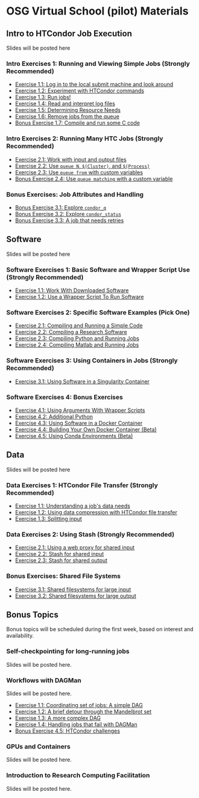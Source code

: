 # OSG Virtual School (pilot) Materials

## Intro to HTCondor Job Execution

Slides will be posted here

### Intro Exercises 1: Running and Viewing Simple Jobs (Strongly Recommended)

- [Exercise 1.1: Log in to the local submit machine and look around](htcondor/part1-ex1-login)
- [Exercise 1.2: Experiment with HTCondor commands](htcondor/part1-ex2-commands.md)
- [Exercise 1.3: Run jobs!](htcondor/part1-ex3-jobs.md)
- [Exercise 1.4: Read and interpret log files](htcondor/part1-ex4-logs.md)
- [Exercise 1.5: Determining Resource Needs](htcondor/part1-ex5-request.md)
- [Exercise 1.6: Remove jobs from the queue](htcondor/part1-ex6-remove.md)
- [Bonus Exercise 1.7: Compile and run some C code](htcondor/part1-ex7-compile.md)

### Intro Exercises 2: Running Many HTC Jobs (Strongly Recommended)

- [Exercise 2.1: Work with input and output files](htcondor/part2-ex1-files.md)
- [Exercise 2.2: Use `queue N`, `$(Cluster)`, and `$(Process)`](htcondor/part2-ex2-queue-n.md)
- [Exercise 2.3: Use `queue from` with custom variables](htcondor/part2-ex3-queue-from.md)
- [Bonus Exercise 2.4: Use `queue matching` with a custom variable](htcondor/part2-ex4-queue-matching.md)

### Bonus Exercises: Job Attributes and Handling

- [Bonus Exercise 3.1: Explore `condor_q`](htcondor/part3-ex1-queue.md)
- [Bonus Exercise 3.2: Explore `condor_status`](htcondor/part3-ex2-status.md)
- [Bonus Exercise 3.3: A job that needs retries](htcondor/part3-ex3-job-retry.md)

## Software

Slides will be posted here

### Software Exercises 1: Basic Software and Wrapper Script Use (Strongly Recommended)

- [Exercise 1.1: Work With Downloaded Software](software/part1-ex1-download.md)
- [Exercise 1.2: Use a Wrapper Script To Run Software](software/part1-ex2-wrapper.md)

### Software Exercises 2: Specific Software Examples (Pick One)

- [Exercise 2.1: Compiling and Running a Simple Code](srw/part2-ex1-compiling.md)
- [Exercise 2.2: Compiling a Research Software](software/part2-ex2-prepackaged.md)
- [Exercise 2.3: Compiling Python and Running Jobs](software/part2-ex3-python.md)
- [Exercise 2.4: Compiling Matlab and Running Jobs](software/part2-ex4-matlab.md)

### Software Exercises 3: Using Containers in Jobs (Strongly Recommended)

- [Exercise 3.1: Using Software in a Singularity Container](software/part3-ex1-singularity.md)

### Software Exercises 4: Bonus Exercises

- [Exercise 4.1: Using Arguments With Wrapper Scripts](software/part4-ex1-arguments.md)
- [Exercise 4.2: Additional Python ](software/part4-ex2-python-extras.md)
- [Exercise 4.3: Using Software in a Docker Container](software/part4-ex3-docker.md)
- [Exercise 4.4: Building Your Own Docker Container (Beta)](software/part4-ex4-docker-build.md)
- [Exercise 4.5: Using Conda Environments (Beta)](software/part4-ex5-conda.md)

## Data

Slides will be posted here

### Data Exercises 1: HTCondor File Transfer (Strongly Recommended)

- [Exercise 1.1: Understanding a job's data needs](data/part1-ex1-data-needs.md)
- [Exercise 1.2: Using data compression with HTCondor file transfer](data/part1-ex2-file-transfer.md)
- [Exercise 1.3: Splitting input](data/part1-ex3-blast-split.md)

### Data Exercises 2: Using Stash (Strongly Recommended)

- [Exercise 2.1: Using a web proxy for shared input](data/part2-ex1-blast-proxy.md)
- [Exercise 2.2: Stash for shared input](data/part2-ex2-stash-shared.md)
- [Exercise 2.3: Stash for shared output](data/part2-ex3-stash-unique.md)

### Bonus Exercises: Shared File Systems

- [Exercise 3.1: Shared filesystems for large input](data/part3-ex1-input.md)
- [Exercise 3.2: Shared filesystems for large output](data/part3-ex2-output.md)

## Bonus Topics

Bonus topics will be scheduled during the first week,
based on interest and availability.

### Self-checkpointing for long-running jobs

Slides will be posted here.

### Workflows with DAGMan

Slides will be posted here.

- [Exercise 1.1: Coordinating set of jobs: A simple DAG](workflows/part1-ex1-simple-dag.md)
- [Exercise 1.2: A brief detour through the Mandelbrot set](workflows/part1-ex2-mandelbrot.md)
- [Exercise 1.3: A more complex DAG](workflows/part1-ex3-complex-dag.md)
- [Exercise 1.4: Handling jobs that fail with DAGMan](workflows/part1-ex4-failed-dag.md)
- [Bonus Exercise 4.5: HTCondor challenges](workflows/part1-ex5-challenges.md)

### GPUs and Containers

Slides will be posted here.

### Introduction to Research Computing Facilitation

Slides will be posted here.



